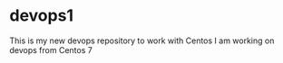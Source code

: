 # devops1
This is my new devops repository to work with Centos
I am working on devops from Centos 7
